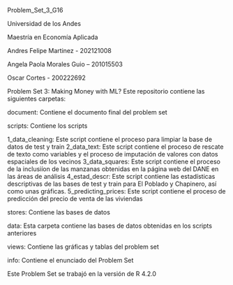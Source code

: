 Problem_Set_3_G16

Universidad de los Andes

Maestría en Economía Aplicada

Andres Felipe Martinez - 202121008

Angela Paola Morales Guio – 201015503

Oscar Cortes - 200222692

Problem Set 3: Making Money with ML?
Este repositorio contiene las siguientes carpetas:

document: Contiene el documento final del problem set


scripts: Contiene los scripts

1_data_cleaning: Este script contiene el proceso para limpiar la base de datos de test y train
2_data_text:  Este script contiene el proceso de rescate de texto como variables y el proceso de imputación de valores con datos espaciales de los vecinos
3_data_squares: Este script contiene el proceso de la inclusiíon de las manzanas obtenidas en la página web del DANE en las áreas de análisis
4_estad_descr: Este script contiene las estadísticas descriptivas de las bases de test y train para El Poblado y Chapinero, así como unas gráficas.
5_predicting_prices: Este script contiene el proceso de predicción del precio de venta de las viviendas


stores: Contiene las bases de datos


data: Esta carpeta contiene las bases de datos obtenidas en los scripts anteriores


views: Contiene las gráficas y tablas del problem set

info: Contiene el enunciado del Problem Set 

Este Problem Set se trabajó en la versión de R 4.2.0

